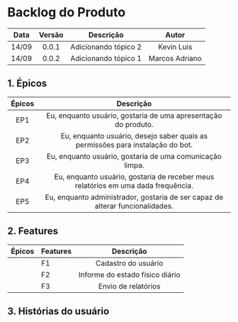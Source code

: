 # Backlog do Produto

|Data|Versão|Descrição|Autor|
|:--:|:--:|:--:|:---:|
|14/09|0.0.1|Adicionando tópico 2|Kevin Luis|
|14/09|0.0.2|Adicionando tópico 1|Marcos Adriano|

## 1. Épicos

|Épicos|Descrição|
|:-----------------------------------------------------------------:|:-------------------------------------------:|
|EP1| Eu, enquanto usuário, gostaria de uma apresentação do produto.|
|EP2| Eu, enquanto usuário, desejo saber quais as permissões para instalação do bot.|
|EP3| Eu, enquanto usuário, gostaria de uma comunicação limpa.|
|EP4| Eu, enquanto usuário, gostaria de receber meus relatórios em uma dada frequência.|
|EP5| Eu, enquanto administrador, gostaria de ser capaz de alterar funcionalidades.|

## 2. Features

|Épicos|Features|Descrição|
|:--:|-----|:--:|
||F1|Cadastro do usuário|
||F2|Informe do estado físico diário|
||F3|Envio de relatórios|

## 3. Histórias do usuário

